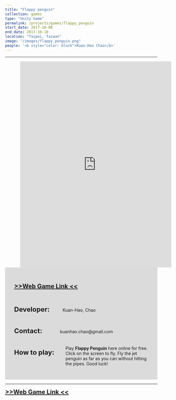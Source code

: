 ```yaml
---
title: "Flappy penguin"
collection: games
type: "Unity Game"
permalink: /projects/games/flappy_penguin
start_date: 2017-10-08
end_date: 2017-10-10
location: "Taipei, Taiwan"
image: "/images/flappy_penguin.png"
people: '<b style="color: black">Kuan-Hao Chao</b>'
---
```


---

<iframe src="https://storage.googleapis.com/storage.kuanhaochao.com/flappy_penguin/index_full.html" width="500" height="680" style="margin-left: 50px; border:none;" scrolling="no"></iframe>


<div style="background-color: #dbdbdb; padding: 30px;">
  <p style="font-size:20px">
    <a href="http://storage.kuanhaochao.com/flappy_penguin/index_full.html" target="_blank"><b> >>Web Game Link << </b></a>
  </p>
  <br>
  <p> <b style="font-size: 22px">Developer:</b> &nbsp; &nbsp; &nbsp; &nbsp; &nbsp; Kuan-Hao, Chao</p>
  <br>
  <p> <b style="font-size: 22px">Contact:</b> &nbsp; &nbsp; &nbsp; &nbsp; &nbsp; &nbsp; &nbsp; kuanhao.chao@gmail.com</p>
  <br>
  <p style=" margin-bottom: 10px;"> <b style="font-size: 22px;">How to play:</b></p>
  <p  style="margin-left: 170px; margin-top: -45px">Play <b>Flappy Penguin</b> here online for free. Click on the screen to fly. Fly the jet penguin as far as you can without hitting the pipes. Good luck!</p>
</div>

---
<a style="font-size:20px" href="http://storage.kuanhaochao.com/flappy_penguin/index_full.html" target="_blank"><b> >>Web Game Link << </b></a>
